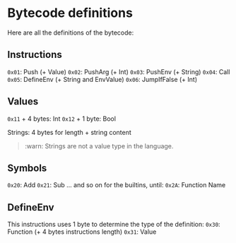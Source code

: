 # Bytecode definitions

Here are all the definitions of the bytecode:

## Instructions

`0x01`: Push (+ Value)
`0x02`: PushArg (+ Int)
`0x03`: PushEnv (+ String)
`0x04`: Call
`0x05`: DefineEnv (+ String and EnvValue)
`0x06`: JumpIfFalse (+ Int)

## Values

`0x11` + 4 bytes: Int
`0x12` + 1 byte: Bool

Strings: 4 bytes for length + string content

> :warn: Strings are not a value type in the language.

## Symbols
`0x20`: Add
`0x21`: Sub
... and so on for the builtins, until:
`0x2A`: Function Name

## DefineEnv

This instructions uses 1 byte to determine the type of the definition:
`0x30`: Function (+ 4 bytes instructions length)
`0x31`: Value
